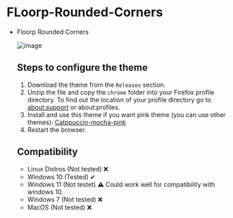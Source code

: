 # FLoorp-Rounded-Corners

<ul><li>Floorp Rounded Corners</li>


![image](https://github.com/Khalylexe/Floorp-Rounded-Theme/assets/119526243/89b9bea3-16c7-4052-a89d-84515a445870)


## Steps to configure the theme
<ol>
   <li>Download the theme from the <code>Releases</code> section.</li> 
   <li>Unzip the file and copy the <code>chrome</code> folder into your Firefox profile directory. To find out the location of your profile directory go to <a href="https://github.com/Godiesc/floorp-one#example-of-aboutsupport"> about:support</a> or about:profiles.</li>
   <li>Install and use this theme if you want pink theme (you can use other themes): <a href="https://addons.mozilla.org/en-US/firefox/addon/catppuccin-mocha-pink/?utm_content=addons-manager-reviews-link&utm_medium=firefox-browser&utm_source=firefox-browser"> Catppuccin-mocha-pink</a></li>
   <li>Restart the browser.</li>
</ol>

## Compatibility

<ul>
<li>Linux Distros (Not tested) ❌ </li>
<li>Windows 10 (Tested) ✔
<li>Windows 11 (Not testet) ⚠  Could work well for compatibility with windows 10. </li>
<li>Windows 7 (Not tested) ❌ </li>
<li>MacOS (Not tested) ❌ </li>
</ul>
